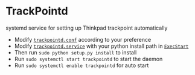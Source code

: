 # TrackPointd
systemd service for setting up Thinkpad trackpoint automatically 

 - Modify [`trackpointd.conf`](trackpointd.conf) according to your preference
 - Modify [`trackpointd.service`](trackpointd.service) with your python install path in [`ExecStart`](https://github.com/Zonglin-Li6565/TrackPointd/blob/1def5f7017ec8919820378ff1c4c7cb551dada80/trackpointd.service#L6)
 - Then run `sudo python setup.py install` to install
 - Run `sudo systemctl start trackpointd` to start the daemon
 - Run `sudo systemctl enable trackpointd` for auto start
